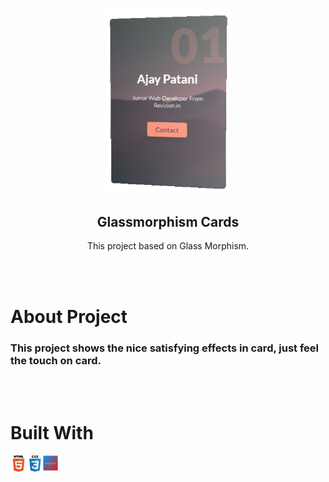 <br />
<p align="center">
  <a href="">
    <img src="img\singlecard1.png" alt="Logo" width="200" \>
  </a>

  <h2 align="center"> <b>Glassmorphism Cards</b> </h2>

  <p align="center">
    This project based on Glass Morphism.
  </p>
</p>
<br/>
<br/>

# About Project   

### This project shows the nice satisfying effects in card, just feel the touch on card.

<br/>
<br/>

# Built With

 <img align="left" alt="HTML5" width="26px" src="https://raw.githubusercontent.com/github/explore/80688e429a7d4ef2fca1e82350fe8e3517d3494d/topics/html/html.png" />

<img align="left" alt="CSS3" width="26px" src="https://raw.githubusercontent.com/github/explore/80688e429a7d4ef2fca1e82350fe8e3517d3494d/topics/css/css.png" />

[<img align="left" alt="CSS3" width="24px" src="img\vanillatilt.PNG" />][Vanillatilt]

[Vanillatilt]: https://micku7zu.github.io/vanilla-tilt.js/